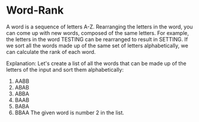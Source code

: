 # Word-Rank
A word is a sequence of letters A-Z. Rearranging the letters in the word, you can come up with new words, composed of the same letters. 
For example, the letters in the word TESTING can be rearranged to result in SETTING.
If we sort all the words made up of the same set of letters alphabetically, we can calculate the rank of each word.  

Explanation: Let's create a list of all the words that can be made up of the letters of the input and sort them alphabetically:
1. AABB
2. ABAB
3. ABBA
4. BAAB
5. BABA
6. BBAA
The given word is number 2 in the list.
